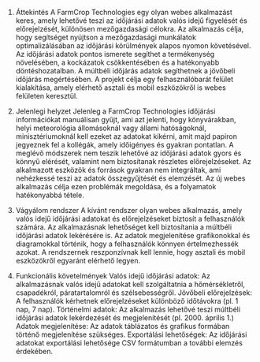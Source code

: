 1. Áttekintés
A FarmCrop Technologies egy olyan webes alkalmazást keres, amely lehetővé teszi az időjárási adatok valós idejű figyelését és előrejelzését, különösen mezőgazdasági célokra. Az alkalmazás célja, hogy segítséget nyújtson a mezőgazdasági munkálatok optimalizálásában az időjárási körülmények alapos nyomon követésével. Az időjárási adatok pontos ismerete segíthet a termékenység növelésében, a kockázatok csökkentésében és a hatékonyabb döntéshozatalban. A múltbéli időjárás adatok segíthetnek a jövőbeli időjárás megértésében. A projekt célja egy felhasználóbarát felület kialakítása, amely elérhető asztali és mobil eszközökről is webes felületen keresztül.

2. Jelenlegi helyzet
Jelenleg a FarmCrop Technologies időjárási információkat manuálisan gyűjt, ami azt jelenti, hogy könyvárakban, helyi meteorológia állomásoknál vagy állami hatóságoknál, minisztériumoknál kell ezeket az adatokat kikérni, amit majd papiron jegyeznek fel a kollégák, amely időigényes és gyakran pontatlan. A meglévő módszerek nem teszik lehetővé az időjárási adatok gyors és könnyű elérését, valamint nem biztosítanak részletes előrejelzéseket. Az alkalmazott eszközök és források gyakran nem integráltak, ami nehézkessé teszi az adatok összegyűjtését és elemzését. Az új webes alkalmazás célja ezen problémák megoldása, és a folyamatok hatékonyabbá tétele.

3. Vágyálom rendszer
A kívánt rendszer olyan webes alkalmazás, amely valós idejű időjárási adatokat és előrejelzéseket biztosít a felhasználók számára. Az alkalmazásnak lehetőséget kell biztosítania a múltbéli időjárási adatok lekérésére is. Az adatok megjelenítése grafikonokkal és diagramokkal történik, hogy a felhasználók könnyen értelmezhessék azokat. A rendszernek reszponzívnak kell lennie, hogy asztali és mobil eszközökről egyaránt elérhető legyen.

4. Funkcionális követelmények
Valós idejű időjárási adatok: Az alkalmazásnak valós idejű adatokat kell szolgáltatnia a hőmérsékletről, csapadékról, páratartalomról és szélsebességről.
Jövőbeli előrejelzések: A felhasználók kérhetnek előrejelzéseket különböző időtávokra (pl. 1 nap, 7 nap).
Történelmi adatok: Az alkalmazás lehetővé teszi múltbéli időjárási adatok lekérdezését és megjelenítését (pl. 2000. április 1.)
Adatok megjelenítése: Az adatok táblázatos és grafikus formában történő megjelenítése szükséges.
Exportálási lehetőségek: Az időjárási adatokat exportálási lehetősége CSV formátumban a további elemzés érdekében.
